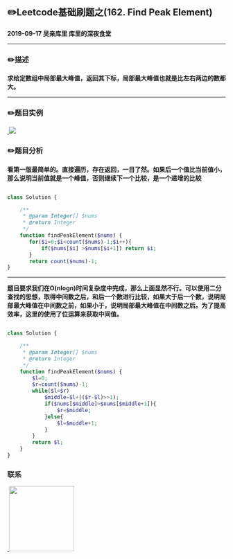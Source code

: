 ## :pencil2:Leetcode基础刷题之(162. Find Peak Element)
**2019-09-17 吴亲库里 库里的深夜食堂**
****
### :pencil2:描述
**求给定数组中局部最大峰值，返回其下标，局部最大峰值也就是比左右两边的数都大。**
****

### :pencil2:题目实例
<a href="https://github.com/wuqinqiang/">
​    <img src="https://github.com/wuqinqiang/Lettcode-php/blob/master/images/162.png">
</a> 

### :pencil2:题目分析
**看第一版最简单的。直接遍历，存在返回，一目了然。如果后一个值比当前值小，那么说明当前值就是一个峰值，否则继续下一个比较，是一个递增的比较**
````php

class Solution {

    /**
     * @param Integer[] $nums
     * @return Integer
     */
    function findPeakElement($nums) {
       for($i=0;$i<count($nums)-1;$i++){
           if($nums[$i] >$nums[$i+1]) return $i;
       } 
       return count($nums)-1;
}

````
******
**题目要求我们在O(nlogn)时间复杂度中完成，那么上面显然不行。可以使用二分查找的思想，取得中间数之后，和后一个数进行比较，如果大于后一个数，说明局部最大峰值在中间数之前，如果小于，说明局部最大峰值在中间数之后。为了提高效率，这里的使用了位运算来获取中间值。**

```php

class Solution {

    /**
     * @param Integer[] $nums
     * @return Integer
     */
    function findPeakElement($nums) { 
        $l=0;
        $r=count($nums)-1;
        while($l<$r)
            $middle=$l+(($r-$l)>>1);
            if($nums[$middle]>$nums[$middle+1]){
                $r=$middle;
            }else{
                $l=$middle+1;
            }
        }
        return $l;
    }
}
```
### 联系

<a href="https://github.com/wuqinqiang/">
​    <img src="https://github.com/wuqinqiang/Lettcode-php/blob/master/qrcode_for_gh_c194f9d4cdb1_430.jpg" width="150px" height="150px">
</a> 
   
    
    
    

